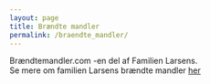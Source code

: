 ```yaml
---
layout: page
title: Brændte mandler
permalink: /braendte_mandler/
---
```

Brændtemandler.com -en del af Familien Larsens. <br/>
Se mere om familien Larsens brændte mandler  [her](http://brændtemandler.com)

